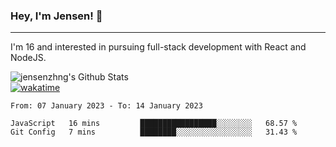 ### Hey, I'm Jensen! 👋

---

I'm 16 and interested in pursuing full-stack development with React and NodeJS.

![jensenzhng's Github Stats](https://github-readme-stats.vercel.app/api?username=jensenzhng&theme=dark&show_icons=true&count_private=true)
<br />
[![wakatime](https://wakatime.com/badge/user/cbfc263d-3611-4e36-8278-8fad45fe3f62.svg)](https://wakatime.com/@cbfc263d-3611-4e36-8278-8fad45fe3f62)

<!--START_SECTION:waka-->

```text
From: 07 January 2023 - To: 14 January 2023

JavaScript   16 mins         █████████████████░░░░░░░░   68.57 %
Git Config   7 mins          ████████░░░░░░░░░░░░░░░░░   31.43 %
```

<!--END_SECTION:waka-->
